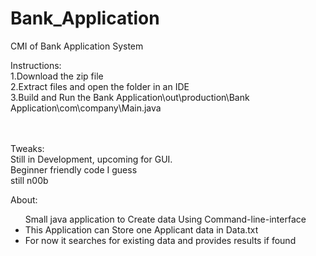 # Bank_Application
CMI of Bank Application System

Instructions:<br>
1.Download the zip file <br>
2.Extract files and open the folder in an IDE <br>
3.Build and Run the Bank Application\out\production\Bank Application\com\company\Main.java <br>
<br>
<br>

Tweaks: <br>
Still in Development, upcoming for GUI.<br>
Beginner friendly code I guess<br>
still n00b<br>

About:<br>
<ul>
<l1>Small java application to Create data Using Command-line-interface</li>
<li>This Application can Store one Applicant data in Data.txt</li>
<li>For now it searches for existing data and provides results if found</li>
</ul>


